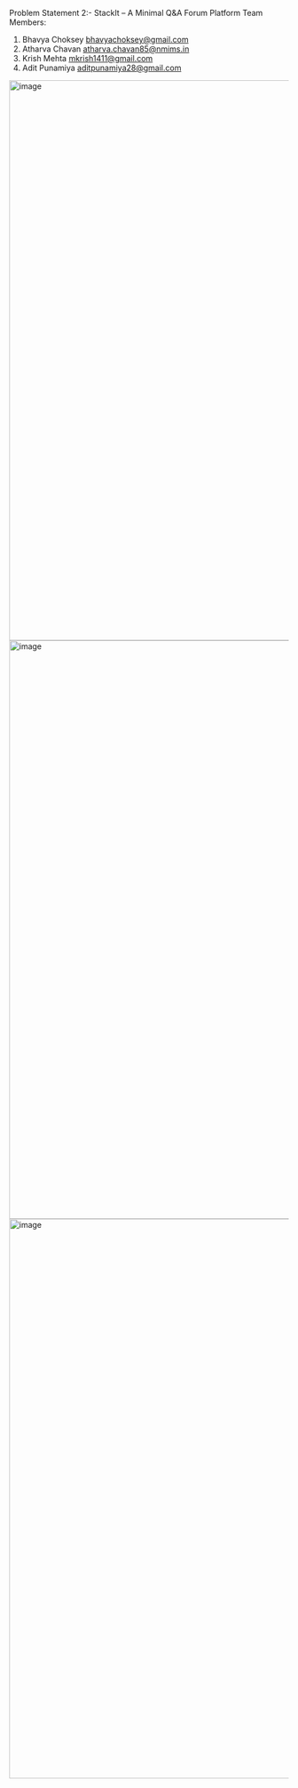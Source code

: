 Problem Statement 2:- StackIt – A Minimal Q&A Forum Platform
Team Members:
1. Bhavya Choksey bhavyachoksey@gmail.com
2. Atharva Chavan atharva.chavan85@nmims.in
3. Krish Mehta mkrish1411@gmail.com
4. Adit Punamiya aditpunamiya28@gmail.com


<img width="1491" height="1008" alt="image" src="https://github.com/user-attachments/assets/aba154c4-443f-4d1a-b006-cf2adf00cb2c" />

<img width="1734" height="1041" alt="image" src="https://github.com/user-attachments/assets/3b10d203-bb6b-4099-8159-a6700bcdf0f2" />

<img width="1477" height="1007" alt="image" src="https://github.com/user-attachments/assets/46f097ff-7cf1-41a9-aa6f-2d13423fb118" />

